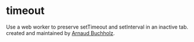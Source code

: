 # timeout

Use a web worker to preserve setTimeout and setInterval in an inactive tab.
created and maintained by [Arnaud Buchholz](http://gpf-js.blogspot.com/).
